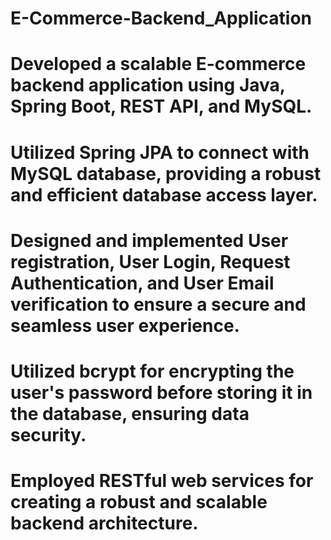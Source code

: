 # E-Commerce-Backend_Application
# Developed a scalable E-commerce backend application using Java, Spring Boot, REST API, and MySQL.
# Utilized Spring JPA to connect with MySQL database, providing a robust and efficient database access layer.
# Designed and implemented User registration, User Login, Request Authentication, and User Email verification to ensure a secure and seamless user experience.
# Utilized bcrypt for encrypting the user's password before storing it in the database, ensuring data security.
# Employed RESTful web services for creating a robust and scalable backend architecture.
